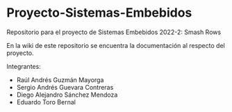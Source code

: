 # Proyecto-Sistemas-Embebidos
Repositorio para el proyecto de Sistemas Embebidos 2022-2: Smash Rows

En la wiki de este repositorio se encuentra la documentación al respecto del proyecto.

Integrantes: 
* Raúl Andrés Guzmán Mayorga
* Sergio Andrés Guevara Contreras
* Diego Alejandro Sánchez Mendoza
* Eduardo Toro Bernal

